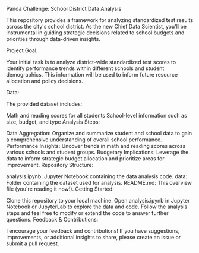 Panda Challenge: School District Data Analysis

This repository provides a framework for analyzing standardized test results across the city's school district. As the new Chief Data Scientist, you'll be instrumental in guiding strategic decisions related to school budgets and priorities through data-driven insights.

Project Goal:

Your initial task is to analyze district-wide standardized test scores to identify performance trends within different schools and student demographics. This information will be used to inform future resource allocation and policy decisions.

Data:

The provided dataset includes:

Math and reading scores for all students
School-level information such as size, budget, and type
Analysis Steps:

Data Aggregation: Organize and summarize student and school data to gain a comprehensive understanding of overall school performance.
Performance Insights: Uncover trends in math and reading scores across various schools and student groups.
Budgetary Implications: Leverage the data to inform strategic budget allocation and prioritize areas for improvement.
Repository Structure:

analysis.ipynb: Jupyter Notebook containing the data analysis code.
data: Folder containing the dataset used for analysis.
README.md: This overview file (you're reading it now!).
Getting Started:

Clone this repository to your local machine.
Open analysis.ipynb in Jupyter Notebook or JupyterLab to explore the data and code.
Follow the analysis steps and feel free to modify or extend the code to answer further questions.
Feedback & Contributions:

I encourage your feedback and contributions! If you have suggestions, improvements, or additional insights to share, please create an issue or submit a pull request. 
